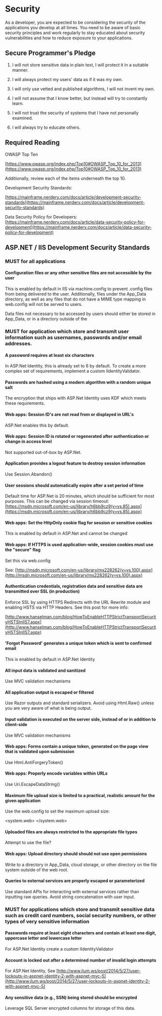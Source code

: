 # Security

As a developer, you are expected to be considering the security of the applications you develop at all times. You need to be aware of basic security principles and work regularly to stay educated about security vulnerabilities and how to reduce exposure to your applications.

## **Secure Programmer's Pledge**

1. I will not store sensitive data in plain text, I will protect it in a suitable manner.

2. I will always protect my users' data as if it was my own.

3. I will only use vetted and published algorithms, I will not invent my own.

4. I will not assume that I know better, but instead will try to constantly learn.

5. I will not trust the security of systems that I have not personally examined.

6. I will always try to educate others.

## Required Reading

OWASP Top Ten

[https://www.owasp.org/index.php/Top10#OWASP_Top_10_for_2013](https://www.owasp.org/index.php/Top10#OWASP_Top_10_for_2013)

Additionally, review each of the items underneath the top 10.

Development Security Standards:

[https://mainframe.nerdery.com/docs/article/development-security-standards](https://mainframe.nerdery.com/docs/article/development-security-standards)

Data Security Policy for Developers: [https://mainframe.nerdery.com/docs/article/data-security-policy-for-development](https://mainframe.nerdery.com/docs/article/data-security-policy-for-development)

## ASP.NET / IIS Development Security Standards

### MUST for all applications

#### Configuration files or any other sensitive files are not accessible by the user

This is enabled by default in IIS via machine.config to prevent .config files from being delivered to the user. Additionally, files under the App_Data directory, as well as any files that do not have a MIME type mapping in web.config will not be served to users.

Data files not necessary to be accessed by users should either be stored in App_Data, or in a directory outside of the 

### MUST for application which store and transmit user information such as usernames, passwords and/or email addresses.

#### A password requires at least six characters

In ASP.Net Identity, this is already set to 6 by default. To create a more complex set of requirements, implement a custom IIdentityValidator.

#### Passwords are hashed using a modern algorithm with a random unique salt

The encryption that ships with ASP.Net Identity uses KDF which meets these requirements.

#### Web apps: Session ID's are not read from or displayed in URL's

ASP.Net enables this by default.

#### Web apps: Session ID is rotated or regenerated after authentication or change in access level

Not supported out-of-box by ASP.Net.

#### Application provides a logout feature to destroy session information

Use Session.Abandon()

#### User sessions should automatically expire after a set period of time

Default time for ASP.Net is 20 minutes, which should be sufficient for most purposes. This can be changed via session timeout: [https://msdn.microsoft.com/en-us/library/h6bb9cz9(v=vs.85).aspx](https://msdn.microsoft.com/en-us/library/h6bb9cz9(v=vs.85).aspx)

#### Web apps: Set the HttpOnly cookie flag for session or sensitive cookies

This is enabled by default in ASP.Net and cannot be changed

#### Web apps: If HTTPS is used application-wide, session cookies must use the "secure" flag

Set this via web.config

See: [http://msdn.microsoft.com/en-us/library/ms228262(v=vs.100).aspx](http://msdn.microsoft.com/en-us/library/ms228262(v=vs.100).aspx)

#### Authentication credentials, registration data and sensitive data are transmitted over SSL (in production)

Enforce SSL by using HTTPS Redirects with the URL Rewrite module and enabling HSTS via HTTP Headers. See this post for more info:

[http://www.hanselman.com/blog/HowToEnableHTTPStrictTransportSecurityHSTSInIIS7.aspx](http://www.hanselman.com/blog/HowToEnableHTTPStrictTransportSecurityHSTSInIIS7.aspx)

#### 'Forgot Password' generates a unique token which is sent to confirmed email

This is enabled by default in ASP.Net Identity

#### All input data is validated and sanitized

Use MVC validation mechanisms

#### All application output is escaped or filtered

Use Razor outputs and standard serializers. Avoid using Html.Raw() unless you are very aware of what is being output.

#### Input validation is executed on the server side, instead of or in addition to client-side

Use MVC validation mechanisms

#### Web apps: Forms contain a unique token, generated on the page view that is validated upon submission

Use Html.AntiForgeryToken()

#### Web apps: Properly encode variables within URLs

Use Uri.EscapeDataString()

#### Maximum file upload size is limited to a practical, realistic amount for the given application

Use the web.config to set the maximum upload size:

<configuration> <system.web> <httpRuntime maxRequestLength="xxx" /> </system.web> </configuration>

#### Uploaded files are always restricted to the appropriate file types

Attempt to use the file?

#### Web apps: Upload directory should should not use open permissions

Write to a directory in App_Data, cloud storage, or other directory on the file system outside of the web root.

#### Queries to external services are properly escaped or parameterized

Use standard APIs for interacting with external services rather than inputting raw queries. Avoid string concatenation with user input.

### MUST for applications which store and transmit sensitive data such as credit card numbers, social security numbers, or other types of very sensitive information

#### Passwords require at least eight characters and contain at least one digit, uppercase letter and lowercase letter

For ASP.Net Identity create a custom IIdentityValidator

#### Account is locked out after a determined number of invalid login attempts

For ASP.Net Identity, See [http://www.jlum.ws/post/2014/5/27/user-lockouts-in-aspnet-identity-2-with-aspnet-mvc-5](http://www.jlum.ws/post/2014/5/27/user-lockouts-in-aspnet-identity-2-with-aspnet-mvc-5)

#### Any sensitive data (e.g., SSN) being stored should be encrypted

Leverage SQL Server encrypted columns for storage of this data.

